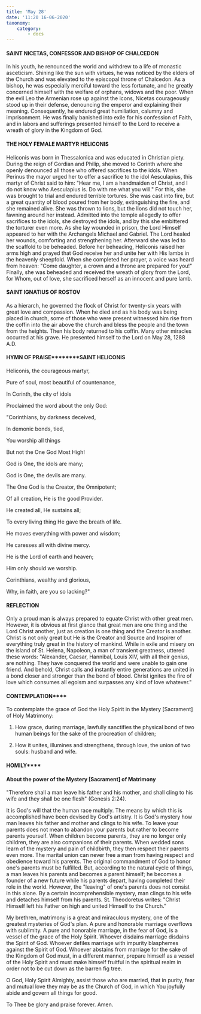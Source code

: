 ```yaml
---
title: 'May 28'
date: '11:20 16-06-2020'
taxonomy:
    category:
        - docs
---
```


#### SAINT NICETAS, CONFESSOR AND BISHOP OF CHALCEDON

In his youth, he renounced the world and withdrew to a life of monastic asceticism. Shining like the sun with virtues, he was noticed by the elders of the Church and was elevated to the episcopal throne of Chalcedon. As a bishop, he was especially merciful toward the less fortunate, and he greatly concerned himself with the welfare of orphans, widows and the poor. When the evil Leo the Armenian rose up against the icons, Nicetas courageously stood up in their defense, denouncing the emperor and explaining their meaning. Consequently, he endured great humiliation, calumny and imprisonment. He was finally banished into exile for his confession of Faith, and in labors and sufferings presented himself to the Lord to receive a wreath of glory in the Kingdom of God.

#### THE HOLY FEMALE MARTYR HELICONIS

Heliconis was born in Thessalonica and was educated in Christian piety. During the reign of Gordian and Philip, she moved to Corinth where she openly denounced all those who offered sacrifices to the idols. When Perinus the mayor urged her to offer a sacrifice to the idol Aesculapius, this martyr of Christ said to him: "Hear me, I am a handmaiden of Christ, and I do not know who Aesculapius is. Do with me what you will." For this, she was brought to trial and endured terrible tortures. She was cast into fire, but a great quantity of blood poured from her body, extinguishing the fire, and she remained alive. She was thrown to lions, but the lions did not touch her, fawning around her instead. Admitted into the temple allegedly to offer sacrifices to the idols, she destroyed the idols, and by this she embittered the torturer even more. As she lay wounded in prison, the Lord Himself appeared to her with the Archangels Michael and Gabriel. The Lord healed her wounds, comforting and strengthening her. Afterward she was led to the scaffold to be beheaded. Before her beheading, Heliconis raised her arms high and prayed that God receive her and unite her with His lambs in the heavenly sheepfold. When she completed her prayer, a voice was heard from heaven: "Come daughter, a crown and a throne are prepared for you!" Finally, she was beheaded and received the wreath of glory from the Lord, for Whom, out of love, she sacrificed herself as an innocent and pure lamb.

#### SAINT IGNATIUS OF ROSTOV

As a hierarch, he governed the flock of Christ for twenty-six years with great love and compassion. When he died and as his body was being placed in church, some of those who were present witnessed him rise from the coffin into the air above the church and bless the people and the town from the heights. Then his body returned to his coffin. Many other miracles occurred at his grave. He presented himself to the Lord on May 28, 1288 A.D.


#### HYMN OF PRAISE********SAINT HELICONIS

Heliconis, the courageous martyr,

Pure of soul, most beautiful of countenance,

In Corinth, the city of idols

Proclaimed the word about the only God:

"Corinthians, by darkness deceived,

In demonic bonds, tied,

You worship all things

But not the One God Most High!

God is One, the idols are many;

God is One, the devils are many.

The One God is the Creator, the Omnipotent;

Of all creation, He is the good Provider.

He created all, He sustains all;

To every living thing He gave the breath of life.

He moves everything with power and wisdom;

He caresses all with divine mercy.

He is the Lord of earth and heaven;

Him only should we worship.

Corinthians, wealthy and glorious,

Why, in faith, are you so lacking?"

#### REFLECTION

Only a proud man is always prepared to equate Christ with other great men. However, it is obvious at first glance that great men are one thing and the Lord Christ another, just as creation is one thing and the Creator is another. Christ is not only great but He is the Creator and Source and Inspirer of everything truly great in the history of mankind. While in exile and misery on the island of St. Helena, Napoleon, a man of transient greatness, uttered these words: "Alexander, Caesar, Hannibal, Louis XIV, with all their genius, are nothing. They have conquered the world and were unable to gain one friend. And behold, Christ calls and instantly entire generations are united in a bond closer and stronger than the bond of blood. Christ ignites the fire of love which consumes all egoism and surpasses any kind of love whatever."

#### CONTEMPLATION****

To contemplate the grace of God the Holy Spirit in the Mystery [Sacrament] of Holy Matrimony:

1.  How grace, during marriage, lawfully sanctifies the physical bond of two human beings for the sake of the procreation of children;

1.  How it unites, illumines and strengthens, through love, the union of two souls: husband and wife.


#### HOMILY****

#### About the power of the Mystery [Sacrament] of Matrimony

"Therefore shall a man leave his father and his mother, and shall cling to his wife and they shall be one flesh" (Genesis 2:24).

It is God's will that the human race multiply. The means by which this is accomplished have been devised by God's artistry. It is God's mystery how man leaves his father and mother and clings to his wife. To leave your parents does not mean to abandon your parents but rather to become parents yourself. When children become parents, they are no longer only children, they are also companions of their parents. When wedded sons learn of the mystery and pain of childbirth, they then respect their parents even more. The marital union can never free a man from having respect and obedience toward his parents. The original commandment of God to honor one's parents must be fulfilled. But, according to the natural cycle of things, a man leaves his parents and becomes a parent himself; he becomes a founder of a new future while his parents depart, having completed their role in the world. However, the "leaving" of one's parents does not consist in this alone. By a certain incomprehensible mystery, man clings to his wife and detaches himself from his parents. St. Theodoretus writes: "Christ Himself left his Father on high and united Himself to the Church."

My brethren, matrimony is a great and miraculous mystery, one of the greatest mysteries of God's plan. A pure and honorable marriage overflows with sublimity. A pure and honorable marriage, in the fear of God, is a vessel of the grace of the Holy Spirit. Whoever disdains marriage disdains the Spirit of God. Whoever defiles marriage with impurity blasphemes against the Spirit of God. Whoever abstains from marriage for the sake of the Kingdom of God must, in a different manner, prepare himself as a vessel of the Holy Spirit and must make himself fruitful in the spiritual realm in order not to be cut down as the barren fig tree.

O God, Holy Spirit Almighty, assist those who are married, that in purity, fear and mutual love they may be as the Church of God, in which You joyfully abide and govern all things for good.

To Thee be glory and praise forever. Amen. 
